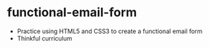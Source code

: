 # functional-email-form

- Practice using HTML5 and CSS3 to create a functional email form
- Thinkful curriculum
